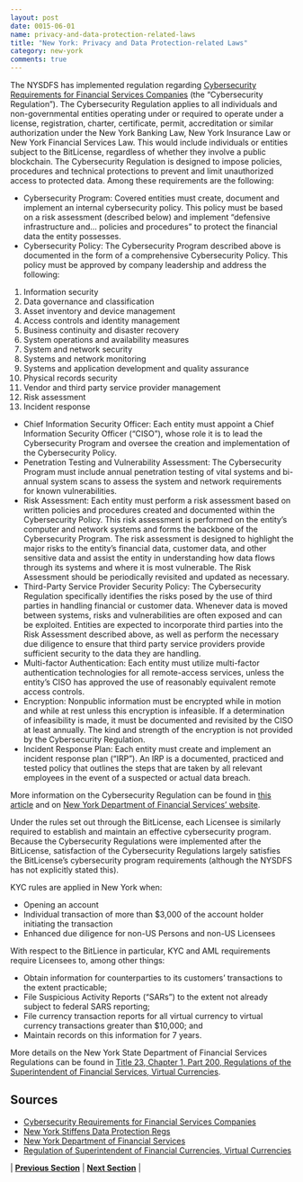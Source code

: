 ```yaml
---
layout: post
date: 0015-06-01
name: privacy-and-data-protection-related-laws
title: "New York: Privacy and Data Protection-related Laws"
category: new-york
comments: true
---
```


The NYSDFS has implemented regulation regarding [Cybersecurity Requirements for Financial Services Companies](https://www.amazon.com/?ie=UTF8&ref_=nav_ya_signin&) (the “Cybersecurity Regulation”). The Cybersecurity Regulation applies to all individuals and non-governmental entities operating under or required to operate under a license, registration, charter, certificate, permit, accreditation or similar authorization under the New York Banking Law, New York Insurance Law or New York Financial Services Law. This would include individuals or entities subject to the BitLicense, regardless of whether they involve a public blockchain. The Cybersecurity Regulation is designed to impose  policies, procedures and technical protections to prevent and limit unauthorized access to protected data. Among these requirements are the following:
- Cybersecurity Program: Covered entities must create, document and implement an internal cybersecurity policy. This policy must be based on a risk assessment (described below) and implement “defensive infrastructure and... policies and procedures” to protect the financial data the entity possesses.
- Cybersecurity Policy: The Cybersecurity Program described above is documented in the form of a comprehensive Cybersecurity Policy. This policy must be approved by company leadership and address the following:
1. Information security
2. Data governance and classification
3. Asset inventory and device management
4. Access controls and identity management
5. Business continuity and disaster recovery
6. System operations and availability measures
7. System and network security
8. Systems and network monitoring
9. Systems and application development and quality assurance
10. Physical records security
11. Vendor and third party service provider management
12. Risk assessment
13. Incident response
- Chief Information Security Officer: Each  entity must appoint a Chief Information Security Officer (“CISO”), whose role it is to lead the Cybersecurity Program and oversee the creation and implementation of the Cybersecurity Policy.
- Penetration Testing and Vulnerability Assessment: The Cybersecurity Program must include annual penetration testing of vital systems and bi-annual system scans to assess the system and network requirements for known vulnerabilities.
- Risk Assessment: Each entity must perform a risk assessment based on written policies and procedures created and documented within the Cybersecurity Policy. This risk assessment is performed on the entity’s computer and network systems and forms the backbone of the Cybersecurity Program. The risk assessment is designed to highlight the major risks to the entity’s financial data, customer data, and other sensitive data and assist the entity in understanding how data flows through its systems and where it is most vulnerable. The Risk Assessment should be periodically revisited and updated as necessary.
- Third-Party Service Provider Security Policy: The Cybersecurity Regulation specifically identifies the risks posed by the use of third parties in handling financial or customer data. Whenever data is moved between systems, risks and vulnerabilities are often exposed and can be exploited. Entities are expected to incorporate third parties into the Risk Assessment described above, as well as perform the necessary due diligence to ensure that third party service providers provide sufficient security to the data they are handling.
- Multi-factor Authentication: Each entity must utilize multi-factor authentication technologies for all remote-access services, unless the entity’s CISO has approved the use of reasonably equivalent remote access controls.
- Encryption: Nonpublic information must be encrypted while in motion and while at rest unless this encryption is infeasible. If a determination of infeasibility is made, it must be documented and revisited by the CISO at least annually. The kind and strength of the encryption is not provided by the Cybersecurity Regulation.
- Incident Response Plan: Each entity must create and implement an incident response plan (“IRP”). An IRP is a documented, practiced and tested policy that outlines the steps that are taken by all relevant employees in the event of a suspected or actual data breach. 

More information on the Cybersecurity Regulation can be found in [this article](https://www.thompsoncoburn.com/insights/blogs/cybersecurity-bits-and-bytes/post/2017-05-03/new-york-stiffens-data-protection-regs) and on [New York Department of Financial Services’ website](http://www.dfs.ny.gov/about/cybersecurity_faqs.htm).

Under the rules set out through the BitLicense, each Licensee is similarly required to establish and maintain an effective cybersecurity program. Because the Cybersecurity Regulations were implemented after the BitLicense, satisfaction of the Cybersecurity Regulations largely satisfies the BitLicense’s cybersecurity program requirements (although the NYSDFS has not explicitly stated this).

KYC rules are applied in New York when:
- Opening an account
- Individual transaction of more than $3,000 of the account holder initiating the transaction 
- Enhanced due diligence for non-US Persons and non-US Licensees

With respect to the BitLience in particular, KYC and AML requirements require Licensees to, among other things:
- Obtain information for counterparties to its customers’ transactions to the extent practicable;
- File Suspicious Activity Reports (“SARs”) to the extent not already subject to federal SARS reporting;
- File currency transaction reports for all virtual currency to virtual currency transactions greater than $10,000; and
- Maintain records on this information for 7 years.

More details on the New York State Department of Financial Services Regulations can be found in [Title 23, Chapter 1, Part 200, Regulations of the Superintendent of Financial Services, Virtual Currencies](http://www.dfs.ny.gov/legal/regulations/adoptions/dfsp200t.pdf).

Sources
------ 
- [Cybersecurity Requirements for Financial Services Companies](http://www.dfs.ny.gov/legal/regulations/adoptions/dfsrf500txt.pdf)
- [New York Stiffens Data Protection Regs](https://www.thompsoncoburn.com/insights/blogs/cybersecurity-bits-and-bytes/post/2017-05-03/new-york-stiffens-data-protection-regs)
- [New York Department of Financial Services](http://www.dfs.ny.gov/about/cybersecurity_faqs.htm)
-	[Regulation of Superintendent of Financial Currencies, Virtual Currencies](http://www.dfs.ny.gov/legal/regulations/adoptions/dfsp200t.pdf)

| **[Previous Section](https://mimush.github.io/CryptoWikiTest.github.io//new-york/new-york-securities-related-laws.html)** | **[Next Section](https://mimush.github.io/CryptoWikiTest.github.io//new-york/new-york-final-liability.html)** |






